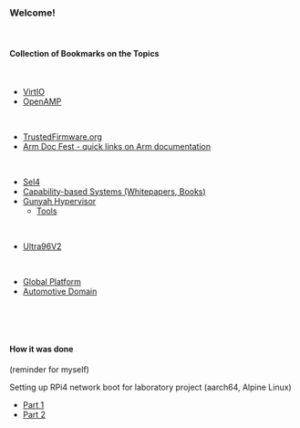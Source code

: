 ### Welcome!

</br>


#### Collection of Bookmarks on the Topics
</br>

- [VirtIO](https://github.com/malus-brandywine/malus-brandywine/blob/master/virtio/virtio.md)
- [OpenAMP](https://github.com/malus-brandywine/malus-brandywine/blob/master/OpenAMP/OpenAMP.md)
</br>

- [TrustedFirmware.org](https://github.com/malus-brandywine/malus-brandywine/blob/master/trusted-firmware/trusted-firmware.md)
- [Arm Doc Fest - quick links on Arm documentation](https://github.com/malus-brandywine/malus-brandywine/blob/master/arm/doc.md)
</br>

- [Sel4](https://github.com/malus-brandywine/malus-brandywine/blob/master/sel4/sel4.md)
- [Capability-based Systems (Whitepapers, Books)](https://github.com/malus-brandywine/malus-brandywine/blob/master/caps/caps.md)
- [Gunyah Hypervisor](https://github.com/malus-brandywine/malus-brandywine/blob/master/gunyah/gunyah.md)
    - [Tools](https://github.com/malus-brandywine/malus-brandywine/blob/master/tools/tools.md)


</br>

- [Ultra96V2](https://github.com/malus-brandywine/malus-brandywine/blob/master/Ultra96V2/Ultra96V2.md)

</br>

- [Global Platform](https://github.com/malus-brandywine/malus-brandywine/blob/master/global-platform/global-platform.md)
- [Automotive Domain](https://github.com/malus-brandywine/malus-brandywine/blob/master/auto/auto.md)

</br>


</br>



</br>

#### How it was done
(reminder for myself)

Setting up RPi4 network boot for laboratory project
(aarch64, Alpine Linux)

* [Part 1](https://github.com/malus-brandywine/malus-brandywine/blob/master/Articles/RPi-netboot/rpi4-netboot-aarch64-alpine-part1.md)
* [Part 2](https://github.com/malus-brandywine/malus-brandywine/blob/master/Articles/RPi-netboot/rpi4-netboot-aarch64-alpine-part2.md)



